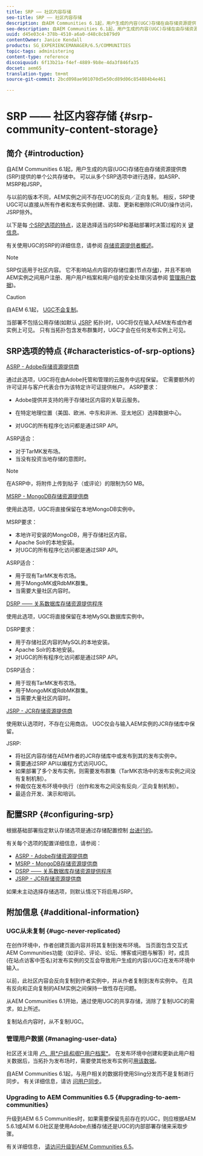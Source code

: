 ```yaml
---
title: SRP —— 社区内容存储
seo-title: SRP —— 社区内容存储
description: 自AEM Communities 6.1起，用户生成的内容(UGC)存储在由存储资源提供商(SRP)提供的单个公用存储中
seo-description: 自AEM Communities 6.1起，用户生成的内容(UGC)存储在由存储资源提供商(SRP)提供的单个公用存储中
uuid: d45e03c4-378b-4510-a6a0-d48c8cb879d9
contentOwner: Janice Kendall
products: SG_EXPERIENCEMANAGER/6.5/COMMUNITIES
topic-tags: administering
content-type: reference
discoiquuid: 6f13b21a-f4ef-4889-9b8e-4da3f846fa35
docset: aem65
translation-type: tm+mt
source-git-commit: 2bcd098ae901070d5e50cd89d06c854884b4e461

---
```



# SRP —— 社区内容存储 {#srp-community-content-storage}

## 简介 {#introduction}

自AEM Communities 6.1起，用户生成的内容(UGC)存储在由存储资源提供商(SRP)提供的单个公共存储中。 可以从多个SRP选项中进行选择，如ASRP、MSRP和JSRP。

与以前的版本不同，AEM实例之间不存在UGC的反向／正向复制。 相反，SRP使UGC可以直接从所有作者和发布实例创建、读取、更新和删除(CRUD)操作访问，JSRP除外。

以下是每 [个SRP选项的特点](#characteristics-of-srp-options)，这是选择适当的SRP和基础部署时决策过程的关 [键信息](/help/communities/topologies.md)。

有关使用UGC的SRP的详细信息，请参阅 [存储资源提供者概述](/help/communities/srp.md)。

>[!NOTE]
>
>SRP仅适用于社区内容。 它不影响站点内容的存储位置(节点存[储](/help/sites-deploying/data-store-config.md))，并且不影响AEM实例之间用户注册、用户用户档案和用户组的安全处理(另请参阅 [管理用户数据](#managing-user-data))。


>[!CAUTION]
>
>自AEM 6.1起， [UGC不会复制](#ugc-never-replicated)。
>
>当部署不包括公用存储(如默认 [JSRP](/help/communities/topologies.md#jsrp) 拓扑)时，UGC将仅在输入AEM发布或作者实例上可见。 只有当拓扑包含发布群集时，UGC才会在任何发布实例上可见。


## SRP选项的特点 {#characteristics-of-srp-options}

[ASRP - Adobe存储资源提供商](/help/communities/asrp.md)

通过此选项，UGC将在由Adobe托管和管理的云服务中远程保留。 它需要额外的许可证并与客户代表合作为该特定许可证提供帐户。 ASRP要求：

* Adobe提供并支持的用于存储社区内容的关联云服务。
* 在特定地理位置（美国、欧洲、中东和非洲、亚太地区）选择数据中心。

* 对UGC的所有程序化访问都是通过SRP API。

ASRP适合：

* 对于TarMK发布场。
* 当没有投资当地存储的意图时。

>[!NOTE]
>
>在ASRP中，将附件上传到帖子（或评论）的限制为50 MB。


[MSRP - MongoDB存储资源提供商](/help/communities/msrp.md)

使用此选项，UGC将直接保留在本地MongoDB实例中。

MSRP要求：

* 本地许可安装的MongoDB，用于存储社区内容。
* Apache Solr的本地安装。
* 对UGC的所有程序化访问都是通过SRP API。

ASRP适合：

* 用于现有TarMK发布农场。
* 用于MongoMK或RdbMK群集。
* 当需要大量社区内容时。

[DSRP —— 关系数据库存储资源提供程序](/help/communities/dsrp.md)

使用此选项，UGC将直接保留在本地MySQL数据库实例中。

DSRP要求：

* 用于存储社区内容的MySQL的本地安装。
* Apache Solr的本地安装。
* 对UGC的所有程序化访问都是通过SRP API。

DSRP适合：

* 用于现有TarMK发布农场。
* 用于MongoMK或RdbMK群集。
* 当需要大量社区内容时。

[JSRP - JCR存储资源提供商](/help/communities/jsrp.md)

使用默认选项时，不存在公用商店。 UGC仅会与输入AEM实例的JCR存储库中保留。

JSRP:

* 将社区内容存储在AEM作者的JCR存储库中或发布到其的发布实例中。
* 需要通过SRP API以编程方式访问UGC。
* 如果部署了多个发布实例，则需要发布群集（TarMK农场中的发布实例之间没有复制机制）。
* 仲裁仅在发布环境中执行（创作和发布之间没有反向／正向复制机制）。
* 最适合开发、演示和培训。

## 配置SRP {#configuring-srp}

根据基础部署指定默认存储选项是通过存储配置控制 [台进行的](/help/communities/srp-config.md)。

有关每个选项的配置详细信息，请参阅：

* [ASRP - Adobe存储资源提供商](/help/communities/asrp.md)
* [MSRP - MongoDB存储资源提供商](/help/communities/msrp.md)
* [DSRP —— 关系数据库存储资源提供程序](/help/communities/dsrp.md)
* [JSRP - JCR存储资源提供商](/help/communities/jsrp.md)

如果未主动选择存储选项，则默认情况下将启用JSRP。

## 附加信息 {#additional-information}

### UGC从未复制 {#ugc-never-replicated}

在创作环境中，作者创建页面内容并将其复制到发布环境。 当页面包含交互式AEM Communities功能（如评论、评论、论坛、博客或问题与解答）时，成员(在站点访客中签名)对发布实例的交互会导致用户生成的内容(UGC)在发布环境中输入。

以前，此社区内容会反向复制到作者实例中，并从作者复制到发布实例中。 在具有反向和正向复制的AEM实例之间保持一致性存在问题。

从AEM Communities 6.1开始，通过使用UGC的共享存储，消除了复制UGC的需求，如上所述。

复制站点内容时，从不复制UGC。

### 管理用户数据 {#managing-user-data}

社区还关注用 [*户&#x200B;*、用*&#x200B;户组&#x200B;*和用*&#x200B;户用户档案&#x200B;*](/help/communities/users.md)。 在发布环境中创建和更新此用户相关数据后，当拓扑为发布场时，需要使其他发布实例可[用该数据](/help/sites-deploying/recommended-deploys.md#tarmk-farm)。

自AEM Communities 6.1起，与用户相关的数据将使用Sling分发而不是复制进行同步。 有关详细信息，请访 [问用户同步](/help/communities/sync.md)。

### Upgrading to AEM Communities 6.5 {#upgrading-to-aem-communities}

升级到AEM 6.5 Communities时，如果需要保留先前存在的UGC，则应根据AEM 5.6.1或AEM 6.0社区是使用Adobe点播存储还是UGC的内部部署存储来采取步骤。

有关详细信息， [请访问升级到AEM Communities 6.5](/help/communities/upgrade.md)。
